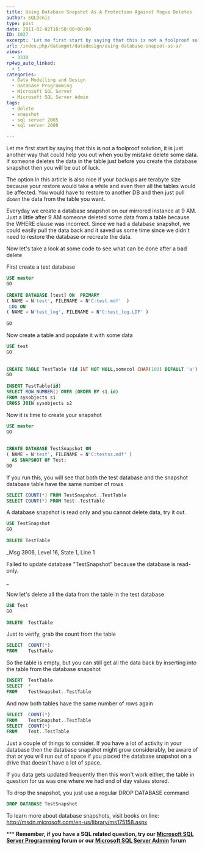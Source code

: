 ```yaml
---
title: Using Database Snapshot As A Protection Against Rogue Deletes
author: SQLDenis
type: post
date: 2011-02-02T10:50:00+00:00
ID: 1027
excerpt: 'Let me first start by saying that this is not a foolproof solution, it is just another way that could help you out when you by mistake delete some data. If someone deletes the data in the table just before you create the database snapshot then you will&hellip;'
url: /index.php/datamgmt/datadesign/using-database-snapsot-as-a/
views:
  - 3330
rp4wp_auto_linked:
  - 1
categories:
  - Data Modelling and Design
  - Database Programming
  - Microsoft SQL Server
  - Microsoft SQL Server Admin
tags:
  - delete
  - snapshot
  - sql server 2005
  - sql server 2008

---
```

Let me first start by saying that this is not a foolproof solution, it is just another way that could help you out when you by mistake delete some data. If someone deletes the data in the table just before you create the database snapshot then you will be out of luck.

The option in this article is also nice if your backups are terabyte size because your restore would take a while and even then all the tables would be affected. You would have to restore to another DB and then just pull down the data from the table you want.

Everyday we create a database snapshot on our mirrored instance at 9 AM. Just a little after 9 AM someone deleted some data from a table because the WHERE clause was incorrect. Since we had a database snapshot, we could easily pull the data back and it saved us some time since we didn't need to restore the database or recreate the data.

Now let's take a look at some code to see what can be done after a bad delete

First create a test database

```sql
USE master
GO
 
CREATE DATABASE [test] ON  PRIMARY
( NAME = N'test', FILENAME = N'C:test.mdf'  )
 LOG ON
( NAME = N'test_log', FILENAME = N'C:test_log.LDF' )
 
GO
```

Now create a table and populate it with some data

```sql
USE test
GO
 
 
CREATE TABLE TestTable (id INT NOT NULL,somecol CHAR(100) DEFAULT 'a')
GO
 
INSERT TestTable(id)
SELECT ROW_NUMBER() OVER (ORDER BY s1.id)
FROM sysobjects s1
CROSS JOIN sysobjects s2
```

Now it is time to create your snapshot

```sql
USE master
GO
 
   
CREATE DATABASE TestSnapshot ON  
( NAME = N'test', FILENAME = N'C:testss.mdf' )
  AS SNAPSHOT OF Test;
GO
```

If you run this, you will see that both the test database and the snapshot database table have the same number of rows

```sql
SELECT COUNT(*) FROM TestSnapshot..TestTable
SELECT COUNT(*) FROM Test..TestTable
```

A database snapshot is read only and you cannot delete data, try it out.

```sql
USE TestSnapshot
GO
 
DELETE TestTable
```

_Msg 3906, Level 16, State 1, Line 1
  
Failed to update database "TestSnapshot" because the database is read-only.
  
_ 
  
Now let's delete all the data from the table in the test database

```sql
USE Test
GO
 
DELETE  TestTable
```

Just to verify, grab the count from the table

```sql
SELECT  COUNT(*)
FROM    TestTable
```

So the table is empty, but you can still get all the data back by inserting into the table from the database snapshot

```sql
INSERT  TestTable
SELECT  *
FROM    TestSnapshot..TestTable
```

And now both tables have the same number of rows again

```sql
SELECT  COUNT(*)
FROM    TestSnapshot..TestTable
SELECT  COUNT(*)
FROM    Test..TestTable
```

Just a couple of things to consider. If you have a lot of activity in your database then the database snapshot might grow considerably, be aware of that or you will run out of space if you placed the database snapshot on a drive that doesn't have a lot of space.

If you data gets updated frequently then this won't work either, the table in question for us was one where we had end of day values stored.

To drop the snapshot, you just use a regular DROP DATABASE command

```sql
DROP DATABASE TestSnapshot 
```

To learn more about database snapshots, visit books on line: http://msdn.microsoft.com/en-us/library/ms175158.aspx

\*** **Remember, if you have a SQL related question, try our [Microsoft SQL Server Programming][1] forum or our [Microsoft SQL Server Admin][2] forum**<ins></ins>

 [1]: http://forum.ltd.local/viewforum.php?f=17
 [2]: http://forum.ltd.local/viewforum.php?f=22